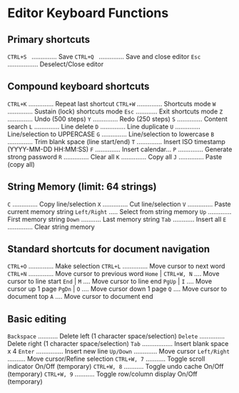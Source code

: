 # Editor Keyboard Functions


## Primary shortcuts

```CTRL+S ``` .............. Save
```CTRL+Q ``` .............. Save and close editor
```Esc``` ................. Deselect/Close editor
    
## Compound keyboard shortcuts

```CTRL+K``` .............. Repeat last shortcut
```CTRL+W``` .............. Shortcuts mode
```W``` .............. Sustain (lock) shortcuts mode
```Esc``` ............ Exit shortcuts mode
```Z``` .............. Undo (500 steps)
```Y``` .............. Redo (250 steps)
```S``` .............. Content search
```L``` .............. Line delete
```D``` .............. Line duplicate
```U``` .............. Line/selection to UPPERCASE
```G``` .............. Line/selection to lowercase
```B``` .............. Trim blank space (line start/end)
```T``` .............. Insert ISO timestamp (YYYY-MM-DD HH:MM:SS)
```F``` .............. Insert calendar...
```P``` .............. Generate strong password
```R``` .............. Clear all
```K``` .............. Copy all
```J``` .............. Paste (copy all)
         
## String Memory (limit: 64 strings)

 ```C``` .............. Copy line/selection
 ```X``` .............. Cut line/selection
 ```V``` .............. Paste current memory string
 ```Left/Right``` ..... Select from string memory
 ```Up``` ............. First memory string
 ```Down``` ........... Last memory string
 ```Tab``` ............ Insert all
 ```E``` .............. Clear string memory
         
## Standard shortcuts for document navigation

```CTRL+O``` .............. Make selection
```CTRL+L``` .............. Move cursor to next word
```CTRL+N``` .............. Move cursor to previous word
```Home``` | ```CTRL+W, N``` .... Move cursor to line start
```End```  |         ```M``` .... Move cursor to line end
```PgUp``` |         ```I``` .... Move cursor up 1 page
```PgDn``` |         ```O``` .... Move cursor down 1 page
               ```Q``` .... Move cursor to document top
               ```A``` .... Move cursor to document end
                   
## Basic editing

```Backspace``` ........... Delete left (1 character space/selection)
```Delete``` .............. Delete right (1 character space/selection)
```Tab``` ................. Insert blank space x 4
```Enter``` ............... Insert new line
```Up/Down``` ............. Move cursor
```Left/Right``` .......... Move cursor/Refine selection
```CTRL+W, 7``` ........... Toggle scroll indicator On/Off (temporary)
```CTRL+W, 8``` ........... Toggle undo cache On/Off (temporary)
```CTRL+W, 9``` ........... Toggle row/column display On/Off (temporary)

